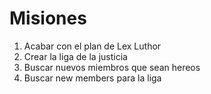 # Misiones

1. Acabar con el plan de Lex Luthor
2. Crear la liga de la justicia
3. Buscar nuevos miembros que sean hereos
4. Buscar new members para la liga